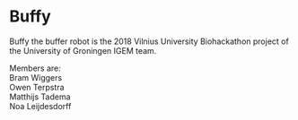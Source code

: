 # Buffy

Buffy the buffer robot is the 2018 Vilnius University Biohackathon project of the University of Groningen IGEM team.

Members are:  
Bram Wiggers  
Owen Terpstra   
Matthijs Tadema  
Noa Leijdesdorff 
